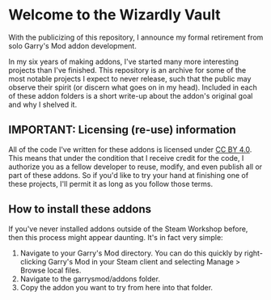 # Welcome to the Wizardly Vault

With the publicizing of this repository, I announce my formal retirement from solo Garry's Mod addon development.

In my six years of making addons, I've started many more interesting projects than I've finished. This repository is an archive for some of the most notable projects I expect to never release, such that the public may observe their spirit (or discern what goes on in my head). Included in each of these addon folders is a short write-up about the addon's original goal and why I shelved it.

## IMPORTANT: Licensing (re-use) information

All of the code I've written for these addons is licensed under [CC BY 4.0](https://creativecommons.org/licenses/by/4.0/). This means that under the condition that I receive credit for the code, I authorize you as a fellow developer to reuse, modify, and even publish all or part of these addons. So if you'd like to try your hand at finishing one of these projects, I'll permit it as long as you follow those terms.

## How to install these addons

If you've never installed addons outside of the Steam Workshop before, then this process might appear daunting. It's in fact very simple:

1. Navigate to your Garry's Mod directory. You can do this quickly by right-clicking Garry's Mod in your Steam client and selecting Manage > Browse local files.
2. Navigate to the garrysmod/addons folder.
3. Copy the addon you want to try from here into that folder.
